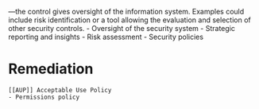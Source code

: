—the control gives oversight of the information system. Examples could include risk identification or a tool allowing the evaluation and selection of other security controls.
	- Oversight of the security system
	-   Strategic reporting and insights
	-   Risk assessment
	-   Security policies
	
# Remediation

	[[AUP]] Acceptable Use Policy 
	- Permissions policy
	